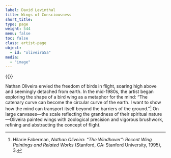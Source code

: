 ```yaml
---
label: David Levinthal
title: Wings of Consciousness
short_title:
type: page
weight: 544
menu: false
toc: false
class: artist-page
object:
  - id: "oliveira5a"
media:
  - "image"
---
```

{{<q-figure id="oliveira5a">}}

Nathan Oliveira envied the freedom of birds in flight, soaring high above and seemingly detached from earth. In the mid-1980s, the artist began exploring the shape of a bird wing as a metaphor for the mind: “The catenary curve can become the circular curve of the earth. I want to show how the mind can transport itself beyond the barriers of the ground.”[^1] On large canvases—the scale reflecting the grandness of their spiritual nature—Oliveira painted wings with zoological precision and vigorous brushwork, refining and abstracting the concept of flight.

[^1]: Hilarie Faberman, *Nathan Oliveira: “The Windhover”: Recent Wing Paintings and Related Works* (Stanford, CA: Stanford University, 1995), 3.

